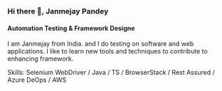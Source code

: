 ### Hi there 👋, Janmejay Pandey
#### Automation Testing & Framework Designe
I am Janmejay from India. and I do testing on software and web applications. I like to learn new tools and techniques to contribute to enhancing framework.

Skills: Selenium WebDriver / Java / TS / BrowserStack / Rest Assured / Azure DeOps / AWS 
